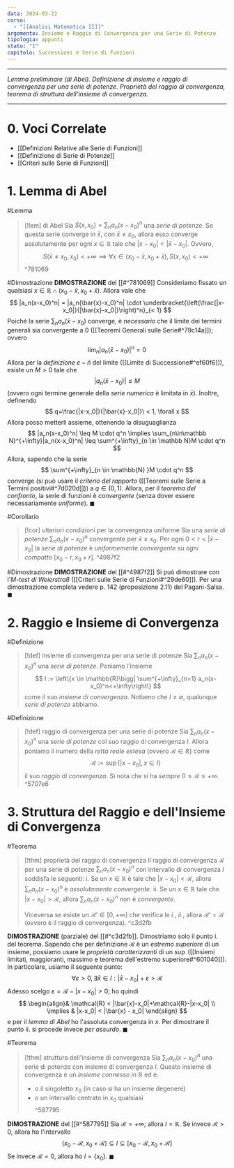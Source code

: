 ```yaml
---
data: 2024-03-22
corso:
  - "[[Analisi Matematica II]]"
argomento: Insieme e Raggio di Convergenza per una Serie di Potenze
tipologia: appunti
stato: "1"
capitolo: Successioni e Serie di Funzioni
---
```

- - -
*Lemma preliminare (di Abel). Definizione di insieme e raggio di convergenza per una serie di potenze. Proprietà del raggio di convergenza, teorema di struttura dell'insieme di convergenza.*
- - -
# 0. Voci Correlate
- [[Definizioni Relative alle Serie di Funzioni]]
- [[Definizione di Serie di Potenze]]
- [[Criteri sulle Serie di Funzioni]]
# 1. Lemma di Abel
#Lemma 
> [!lem] di Abel
> Sia $S(x, x_0) = \sum_n a_n(x-x_0)^n$ una *serie di potenze*. Se questa serie converge in $\bar{x}$, con $\bar{x}\neq x_0$, allora esso converge assolutamente per ogni $x \in \mathbb{R}$ tale che $|x-x_0| < |\bar{x}-x_0|$. 
> Ovvero,
> $$
> S(\bar{x} \neq x_0, x_0)< +\infty \implies \forall x \in (x_0-\bar{x}, x_0+\bar{x} ), S(x, x_0) < +\infty
> $$
^781069

#Dimostrazione 
**DIMOSTRAZIONE** del [[#^781069]]
Consideriamo fissato un qualsiasi $x \in \mathbb{R} \cap (x_0-\bar{x}, x_0+\bar{x} )$. Allora vale che
$$
|a_n(x-x_0)^n| = |a_n(\bar{x}-x_0)^n| \cdot \underbracket{\left(\frac{|x-x_0|}{|\bar{x}-x_0|}\right)^n}_{< 1}
$$
Poiché la serie $\sum_n a_n(\bar{x}-x_0)$ converge, è *necessario* che il limite dei termini generali sia convergente a $0$ ([[Teoremi Generali sulle Serie#^79c14a]]); ovvero
$$
\lim_n |a_n(\bar{x}-x_0)|^n = 0
$$
Allora per la *definizione* $\varepsilon-\bar{n}$ del limite ([[Limite di Successione#^ef60f6]]), esiste un $M>0$ tale che
$$
|a_n(\bar{x}-x_0)|\leq M
$$
(ovvero ogni termine generale della *serie numerica* è limitata in $\bar{x}$).
Inoltre, definendo
$$
q=\frac{|x-x_0|}{|\bar{x}-x_0|}\ < 1, \forall x
$$
Allora posso metterli assieme, ottenendo la disuguaglianza
$$
|a_n(x-x_0)^n| \leq M \cdot q^n \implies \sum_{n\in\mathbb N}^{+\infty}|a_n(x-x_0)^n| \leq \sum^{+\infty}_{n \in \mathbb N}M \cdot q^n
$$
Allora, sapendo che la serie
$$
\sum^{+\infty}_{n \in \mathbb{N} }M \cdot q^n
$$
converge (si può usare il *criterio del rapporto* ([[Teoremi sulle Serie a Termini positivi#^7d020d]])) a $q \in (0,1)$. Allora, per il *teorema del confronto*, la serie di funzioni è *convergente* (senza dover essere necessariamente *uniforme*). $\blacksquare$

#Corollario 
> [!cor] ulteriori condizioni per la convergenza uniforme
> Sia una *serie di potenze* $\sum_n a_n(x-x_0)^n$ convergente per $\bar{x}\neq x_0$. Per ogni $0<r<|\bar{x}-x_0|$ la *serie di potenze* è *uniformemente convergente* su *ogni compatto* $[x_0-r, x_0+r]$. 
^4987f2

#Dimostrazione 
**DIMOSTRAZIONE** del [[#^4987f2]]
Si può dimostrare con l'*M-test di Weierstraß* ([[Criteri sulle Serie di Funzioni#^29de60]]). Per una dimostrazione completa vedere p. 142 (proposizione 2.11) del Pagani-Salsa. $\blacksquare$

# 2. Raggio e Insieme di Convergenza 
#Definizione 
> [!def] insieme di convergenza per una serie di potenze
> Sia $\sum_n a_n(x-x_0)^n$ una *serie di potenze*. 
> Poniamo l'insieme
> $$
> I := \left\{x \in \mathbb{R}\bigg| \sum^{+\infty}_{n=1} a_n(x-x_0)^n<+\infty\right\}
> $$
> come il suo *insieme di convergenza*. Notiamo che $I \neq \emptyset$, qualunque *serie di potenze* abbiamo.

#Definizione 
> [!def] raggio di convergenza per una serie di potenze
> Sia $\sum_n a_n(x-x_0)^n$ una *serie di potenze* col suo raggio di convergenza $I$.
> Allora poniamo il numero della *retta reale estesa* (ovvero $\mathcal{R} \in \mathbb{\tilde{R} }$) come
> $$
> \mathcal{R}:= \sup\{|x-x_0|, x \in I\}
> $$
> il suo *raggio di convergenza*.
> Si nota che si ha *sempre* $0 \leq \mathcal{R} \leq +\infty$.
^5707e6

# 3. Struttura del Raggio e dell'Insieme di Convergenza
#Teorema 
> [!thm] proprietà del raggio di convergenza
> Il raggio di convergenza $\mathcal{R}$ per una serie di potenze $\sum_n a_n(x-x_0)^n$ con intervallo di convergenza $I$ soddisfa le seguenti:
> i. Se un $x \in \mathbb{R}$ è tale che $|x-x_0|<\mathcal{R}$, allora $\sum_n a_n(x-x_0)^n$ è *assolutamente convergente*.
> ii. Se un $x \in \mathbb{R}$ tale che $|x-x_0|>\mathcal{R}$, allora $\sum_n a_n(x-x_0)^n$ non è *convergente*.
> 
> Viceversa se esiste un $\mathcal{R}' \in [0, +\infty]$ che verifica le *i.*, *ii.*, allora $\mathcal{R}' = \mathcal{R}$ (ovvero è il raggio di convergenza).
^c3d2fb

**DIMOSTRAZIONE** (parziale) del [[#^c3d2fb]].
Dimostriamo solo il punto i. del teorema.
Sapendo che per definizione $\mathcal{R}$ è un *estremo superiore* di un insieme, possiamo usare le *proprietà caratterizzanti* di un $\sup$ ([[Insiemi limitati, maggioranti, massimo e teorema dell'estremo superiore#^601040]]). In particolare, usiamo il seguente punto:
$$
\forall \varepsilon>0, \exists \bar{x} \in I: |\bar{x}-x_0|+\varepsilon > \mathcal{R}
$$
Adesso scelgo $\varepsilon = \mathcal{R}-|x-x_0| > 0$; ho quindi
$$
\begin{align}& \mathcal{R} < |\bar{x}-x_0|+\mathcal{R}-|x-x_0| \\ \implies & |x-x_0| < |\bar{x} - x_0| \end{align}
$$
e per il *lemma di Abel* ho l'assoluta convergenza in $x$. 
Per dimostrare il punto ii. si procede invece *per assurdo*. $\blacksquare$

#Teorema 
> [!thm] struttura dell'insieme di convergenza
> Sia $\sum_n a_n(x-x_0)^n$ una serie di potenze con insieme di convergenza $I$. Questo insieme di convergenza è un *insieme connesso in* $\mathbb{R}$ ed è:
> - o il singoletto $x_0$ (in caso si ha un insieme degenere)
> - o un intervallo centrato in $x_0$ qualsiasi
> $$ 
> $$
^587795

**DIMOSTRAZIONE** del [[#^587795]]
Sia $\mathcal{R}=+\infty$; allora $I = \mathbb{R}$.
Se invece $\mathcal{R}>0$, allora ho l'intervallo
$$
(x_0-\mathcal{R}, x_0+\mathcal{R})\subseteq I \subseteq [x_0-\mathcal{R}, x_0+\mathcal{R} ]
$$
Se invece $\mathcal{R}=0$, allora ho $I=\{x_0\}$. $\blacksquare$
